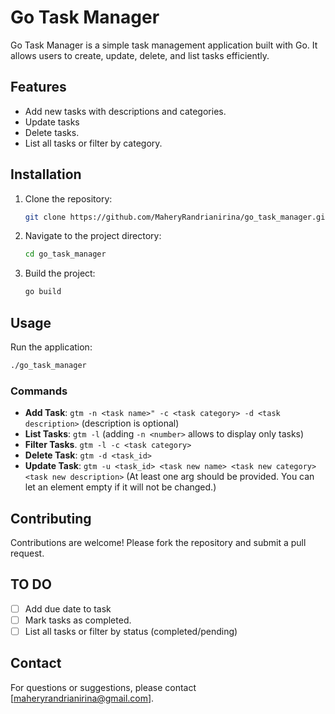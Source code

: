 # Go Task Manager

Go Task Manager is a simple task management application built with Go. It allows users to create, update, delete, and list tasks efficiently.

## Features

- Add new tasks with descriptions and categories.
- Update tasks
- Delete tasks.
- List all tasks or filter by category.

## Installation

1. Clone the repository:
   ```bash
   git clone https://github.com/MaheryRandrianirina/go_task_manager.git
   ```
2. Navigate to the project directory:
   ```bash
   cd go_task_manager
   ```
3. Build the project:
   ```bash
   go build
   ```

## Usage

Run the application:
```bash
./go_task_manager
```

### Commands
- **Add Task**: `gtm -n <task name>" -c <task category> -d <task description>` (description is optional)
- **List Tasks**: `gtm -l` (adding `-n <number>` allows to display only <number> tasks)
- **Filter Tasks**. `gtm -l -c <task category>`
- **Delete Task**: `gtm -d <task_id>`
- **Update Task**: `gtm -u <task_id> <task new name> <task new category> <task new description>` (At least one arg should be provided. You can let an element empty if it will not be changed.)

## Contributing

Contributions are welcome! Please fork the repository and submit a pull request.

## TO DO
- [ ] Add due date to task
- [ ] Mark tasks as completed.
- [ ] List all tasks or filter by status (completed/pending)
## Contact

For questions or suggestions, please contact [maheryrandrianirina@gmail.com].